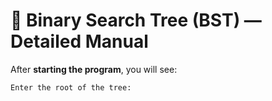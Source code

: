 # 🌳 Binary Search Tree (BST) — Detailed Manual

After **starting the program**, you will see:
```
Enter the root of the tree:
```
